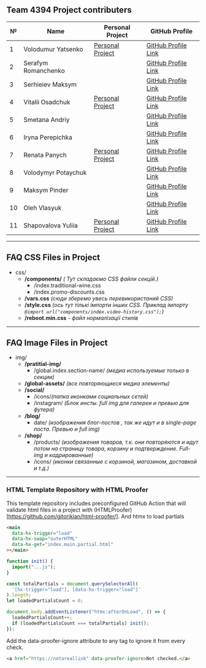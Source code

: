 ## Team 4394 Project contributers

| №   | Name                | Personal Project                                                             | GitHub Profile                                            |
| --- | ------------------- | ---------------------------------------------------------------------------- | --------------------------------------------------------- |
| 1   | Volodumur Yatsenko  | [Personal Project](https://github.com/vovan22/Task-1-advanced)               | [GitHub Profile Link](https://github.com/vovan22)         |
| 2   | Serafym Romanchenko |                                                                              | [GitHub Profile Link](https://github.com/Serafym42)       |
| 3   | Serhieiev Maksym    |                                                                              | [GitHub Profile Link](https://github.com/Lavo4nik)        |
| 4   | Vitalii Osadchuk    | [Personal Project](https://github.com/VitaliyOsadchuk/Business_landing_page) | [GitHub Profile Link](https://github.com/VitaliyOsadchuk) |
| 5   | Smetana Andriy      |                                                                              | [GitHub Profile Link](https://github.com/AndriyLike)      |
| 6   | Iryna Perepichka    |                                                                              | [GitHub Profile Link](https://github.com/moonlesse)       |
| 7   | Renata Panych       | [Personal Project](https://github.com/RenataPanych/project)                  | [GitHub Profile Link](https://github.com/RenataPanych)    |
| 8   | Volodymyr Potaychuk |                                                                              | [GitHub Profile Link](https://github.com/Lwowsky/html)    |
| 9   | Maksym Pinder       |                                                                              | [GitHub Profile Link](https://github.com/PinderMaksim)    |
| 10  | Oleh Vlasyuk        |                                                                              | [GitHub Profile Link](https://github.com/Oleh-323)        |
| 11  | Shapovalova Yuliia  | [Personal Project](https://github.com/julishapovalova/html-web-project)      | [GitHub Profile Link](https://github.com/julishapovalova) |

---

## FAQ CSS Files in Project

- css/
  - **/components/** _( Тут складаємо CSS файли секцій.)_
    - /index.traditional-wine.css
    - /index.promo-discounts.css
  - **/vars.css** _(сюди зберемо увесь перевикористаний CSS)_
  - **/style.css** _(ось тут тількі імпорти інших CSS. Приклад імпорту `@import url("components/index.video-history.css");`)_
  - **/reboot.min.css** - _файл нормалізації стилів_

---

## FAQ Image Files in Project

- img/
  - **/pratitial-img/**
    - /global.index.section-name/ _(медиа используемые только в секции)_
  - **/global-assets/** _(все повторяющиеся медиа элементы)_
  - **/social/**
    - /icons/_(папка иконками социальных сетей)_
    - /instagram/ _(Блок инсты. full img для галереи и превью для футера)_
  - **/blog/**
    - date/ _(изображения блог-постов , так же идут и в single-page поста. Превью и full img)_
  - **/shop/**
    - /products/ _(изображения товаров, т.к. они повторяются и идут потом на страницу товара, корзину и подтверждение. Full-img и кадрированные)_
    - /icons/ _(иконки связанные с корзиной, магазином, доставкой и т.д.)_

---

### HTML Template Repository with HTML Proofer

This template repository includes preconfigured GitHub Action that will validate html files in a project with (HTMLProofer)[https://github.com/gjtorikian/html-proofer/].
And htmx to load partials

```html
<main
  data-hx-trigger="load"
  data-hx-swap="outerHTML"
  data-hx-get="index.main.partial.html"
></main>
```

```js
function init() {
  import("...js");
}

const totalPartials = document.querySelectorAll(
  '[hx-trigger="load"], [data-hx-trigger="load"]'
).length;
let loadedPartialsCount = 0;

document.body.addEventListener("htmx:afterOnLoad", () => {
  loadedPartialsCount++;
  if (loadedPartialsCount === totalPartials) init();
});
```

Add the data-proofer-ignore attribute to any tag to ignore it from every check.

```html
<a href="https://notareallink" data-proofer-ignore>Not checked.</a>
```
